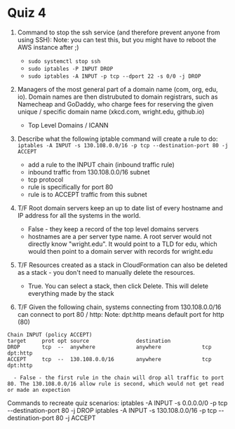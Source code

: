 # Quiz 4

1. Command to stop the ssh service (and therefore prevent anyone from using SSH):
   Note: you can test this, but you might have to reboot the AWS instance after ;)

   - `sudo systemctl stop ssh`
   - `sudo iptables -P INPUT DROP`
   - `sudo iptables -A INPUT -p tcp --dport 22 -s 0/0 -j DROP`

2. Managers of the most general part of a domain name (com, org, edu, io). Domain names are then distrubuted to domain registrars, such as Namecheap and GoDaddy, who charge fees for reserving the given unique / specific domain name (xkcd.com, wright.edu, github.io)

   - Top Level Domains / ICANN

3. Describe what the following iptable command will create a rule to do:
   `iptables -A INPUT -s 130.108.0.0/16 -p tcp --destination-port 80 -j ACCEPT`

   - add a rule to the INPUT chain (inbound traffic rule)
   - inbound traffic from 130.108.0.0/16 subnet
   - tcp protocol
   - rule is specifically for port 80
   - rule is to ACCEPT traffic from this subnet

4. T/F Root domain servers keep an up to date list of every hostname and IP address for all the systems in the world.

   - False - they keep a record of the top level domains servers
   - hostnames are a per server type name. A root server would not directly know "wright.edu". It would point to a TLD for edu, which would then point to a domain server with records for wright.edu

5. T/F Resources created as a stack in CloudFormation can also be deleted as a stack - you don't need to manually delete the resources.

   - True. You can select a stack, then click Delete. This will delete everything made by the stack

6. T/F Given the following chain, systems connecting from 130.108.0.0/16 can connect to port 80 / http:
   Note: dpt:http means default port for http (80)

```
Chain INPUT (policy ACCEPT)
target     prot opt source               destination
DROP       tcp  --  anywhere             anywhere             tcp dpt:http
ACCEPT     tcp  --  130.108.0.0/16       anywhere             tcp dpt:http
```

      - False - the first rule in the chain will drop all traffic to port 80. The 130.108.0.0/16 allow rule is second, which would not get read or made an expection

Commands to recreate quiz scenarios:
iptables -A INPUT -s 0.0.0.0/0 -p tcp --destination-port 80 -j DROP
iptables -A INPUT -s 130.108.0.0/16 -p tcp --destination-port 80 -j ACCEPT
